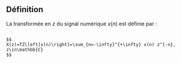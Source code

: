 ## Définition

La transformée en $z$ du signal numérique $x(n)$ est définie par :

```{prf:definition} Transformée en Z, TZ

$$
X(z)=TZ\left[x(n)\right]=\sum_{n=-\infty}^{+\infty} x(n) z^{-n}, z\in\mathbb{C}
$$
